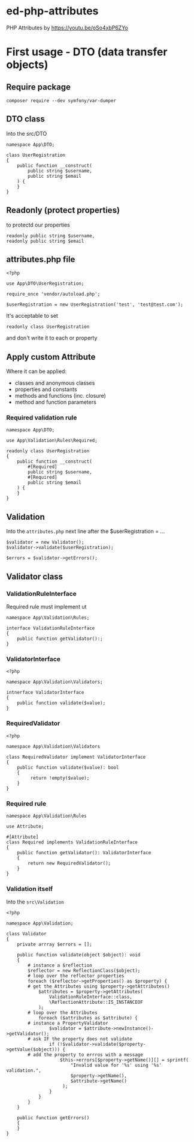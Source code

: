 # ed-php-attributes
PHP Attributes by https://youtu.be/oSo4xbP6ZYo

# First usage - DTO (data transfer objects)

## Require package
`composer require --dev symfony/var-dumper`

## DTO class

Into the src/DTO

```
namespace App\DTO;

class UserRegistration
{
    public function __construct(
        public string $username,
        public string $email
    ) {
    }
}
```

## Readonly (protect properties)

to protectd our properties

```
readonly public string $username,
readonly public string $email
```

## attributes.php file

```
<?php

use App\DTO\UserRegistration;

require_once 'vendor/autoload.php';

$userRegistration = new UserRegistration('test', 'test@test.com');
```

It's acceptable to set

```
readonly class UserRegistration
```

and don't write it to each or property

## Apply custom Attribute

Where it can be applied:

- classes and anonymous classes
- properties and constants
- methods and functions (inc. closure)
- method and function parameters

### Required validation rule

```
namespace App\DTO;

use App\Validation\Rules\Required;

readonly class UserRegistration
{
    public function __construct(
        #[Required]
        public string $username,
        #[Required]
        public string $email
    ) {
    }
}
```

## Validation

Into the `attributes.php` next line after the $userRegistration = ...

```
$validator = new Validator();
$validator->validate($userRegistration);

$errors = $validator->getErrors();
```

## Validator class

### ValidationRuleInterface

Required rule must implement ut
```
namespace App\Validation\Rules;

interface ValidationRuleInterface
{
    public function getValidator():;
}
```

### ValidatorInterface

```
<?php

namespace App\Validation\Validators;

intnerface ValidatorInterface
{
    public function validate($value);
}
```

### RequiredValidator

```
<?php

namespace App\Validation\Validators

class RequiredValidator implement ValidatorInterface
{
    public function validate($value): bool
    {
         return !empty($value);
    }
}
```

### Required rule

```
namespace App\Validation\Rules

use Attribute;

#[Attribute]
class Required implements ValidationRuleInterface
{
    public function getValidator(): ValidatorInterface
    {
        return new RequiredValidator();
    }
}
```

### Validation itself

Into the `src\Validation`

```
<?php

namespace App\Validation;

class Validator
{
    private arrray $errors = [];
    
    public function validate(object $object): void
    {
        # instance a $reflection
        $reflector = new ReflectionClass($object);
        # loop over the reflector properties
        foreach ($reflector->getProperties() as $property) {
        # get the Attributes using $property->getAttributes()
            $attributes = $property->getAttributes(
                ValidationRuleInterface::class,
                \ReflectionAttribute::IS_INSTANCEOF
            );
        # loop over the Attributes
            foreach ($attributes as $attribute) {
        # instance a PropertyValidator
                $validator = $attribute->newInstance()->getValidator();
        # ask IF the property does not validate
                if (!$validator->validate($property->getValue($object))) {
        # add the property to errros with a message
                    $this->errors[$property->getName()][] = sprintf(
                        "Invalid value for '%s' using '%s' validation.",
                        $property->getName(),
                        $attribute->getName()
                     );
                }
            }
        }
    }

    public function getErrors()
    {
    }
}

```











